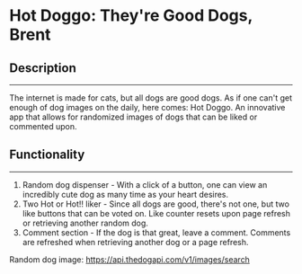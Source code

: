 
# Hot Doggo: They're Good Dogs, Brent 

## Description
---
The internet is made for cats, but all dogs are good dogs. As if one can't get enough of dog images on the daily, here comes: Hot Doggo. An innovative app that allows for randomized images of dogs that can be liked or commented upon. 

## Functionality 
---	
1. Random dog dispenser - With a click of a button, one can view an incredibly cute dog as many time as your heart desires. 
2. Two Hot or Hot!! liker - Since all dogs are good, there's not one, but two like buttons that can be voted on. Like counter resets upon page refresh or retrieving another random dog. 
3. Comment section - If the dog is that great, leave a comment. Comments are refreshed when retrieving another dog or a page refresh. 

Random dog image: https://api.thedogapi.com/v1/images/search